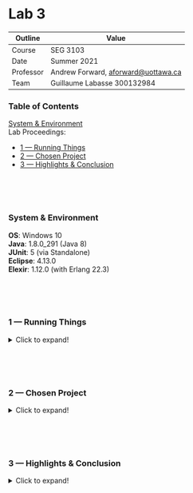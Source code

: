 # Lab 3

| Outline | Value |
| --- | --- |
| Course | SEG 3103 |
| Date | Summer 2021 |
| Professor | Andrew Forward, aforward@uottawa.ca |
| Team | Guillaume Labasse 300132984 |

### Table of Contents  
[System & Environment](#system--environment)  
Lab Proceedings:
* [1 — Running Things](#1--running-things)  
* [2 — Chosen Project](#2--chosen-project)
* [3 — Highlights & Conclusion](#3--highlights--conclusion)  

<br><br><br>

### System & Environment

**OS**: Windows 10<br>
**Java**: 1.8.0_291 (Java 8)<br>
**JUnit**: 5 (via Standalone)<br>
**Eclipse**: 4.13.0<br>
**Elexir**: 1.12.0 (with Erlang 22.3)

<br><br><br>

### 1 — Running Things

<details>
<summary>Click to expand!</summary>

<br>Let's first compile and run the tests for the provided programs.<br>
For `fizzbuzz`:

``` bash
$ mix compile
$ mix test
```

![Compile test, fizzbuzz](assets/fizzbuzz_run.png)

For `tic`:

``` bash
$ mix compile
$ mix test
```

![Compile test, tic](assets/tic_run.png)

All tests ran successfully. 
</details>

<br><br><br>
### 2 — Chosen Project

<details>
<summary>Click to expand!</summary>

<br>I had trouble deciding which problem to do. I thought FizzBuzz was too simple to take an hour, and wasn't sure exactly what the requirements were for TicTacToe, so I came up with my own program idea. This allows me to set clear goals to work towards, and add additional goals if necessary. I hope this is okay!

The idea is to make a custom calculator which uses strange alternative arithmetic rules. These rules are not consistent throughout, we just want to meet our specifications. The specification are as follows:
	
- **Calculating the opposite of a number**: the opposite of a number in our system is its reverse in decimal notation, times -1 (e.g. 51 = -15, 307 = -703, -54 = 45).
	
- **Calculating the sum of two numbers**: the sum of two numbers is the (regular) sum of all primes between the two numbers, inclusively (e.g. 10+16 = 24 since 11 and 13 are between).
	
- **Calculating the max between two numbers**: the max between two numbers is the number which has the most divisors (e.g. max(30, 32) = 30)
	
- **Calculating the product of two positive numbers**: the product of two numbers is the square root their concatenation (e.g. 2✕5 = 5, 5✕2 = 7.2111...)
	
I'll take things step by step using the TDD method, and hopefully these requirements will be enough to do a full hour of work.<br>If not, this section will be edited to add some more goals.
</details>

<br><br><br>
### 3 — Highlights & Conclusion

<details>
<summary>Click to expand!</summary>

<br>TODO
</details>
